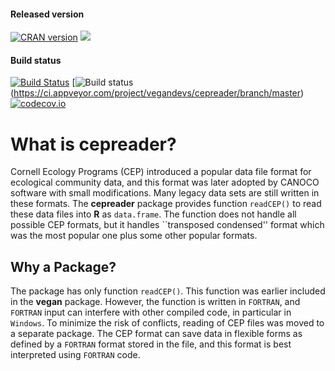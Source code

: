 #### Released version
[![CRAN version](http://www.r-pkg.org/badges/version/cepreader)](http://cran.rstudio.com/web/packages/cepreader/index.html) [![](http://cranlogs.r-pkg.org/badges/grand-total/cepreader)](http://cran.rstudio.com/web/packages/cepreader/index.html)

#### Build status
[![Build Status](https://travis-ci.org/vegandevs/cepreader.svg?branch=master)](https://travis-ci.org/vegandevs/cepreader)  [![Build status](https://ci.appveyor.com/api/projects/status/ydo7gbvuckc916kq/branch/master)(https://ci.appveyor.com/project/vegandevs/cepreader/branch/master) [![codecov.io](https://codecov.io/github/vegandevs/cepreader/coverage.svg?branch=master)](https://codecov.io/github/vegandevs/cepreader?branch=master)

# What is cepreader?

Cornell Ecology Programs (CEP) introduced a popular data file format
for ecological community data, and this format was later adopted by
CANOCO software with small modifications. Many legacy data sets are
still written in these formats. The **cepreader** package provides
function `readCEP()` to read these data files into **R** as
`data.frame`. The function does not handle all possible CEP formats,
but it handles ``transposed condensed'' format which was the most
popular one plus some other popular formats.

## Why a Package?

The package has only function `readCEP()`. This function was earlier
included in the **vegan** package. However, the function is written in
`FORTRAN`, and `FORTRAN` input can interfere with other compiled code,
in particular in `Windows`. To minimize the risk of conflicts, reading
of CEP files was moved to a separate package. The CEP format can save
data in flexible forms as defined by a `FORTRAN` format stored in the
file, and this format is best interpreted using `FORTRAN` code.
